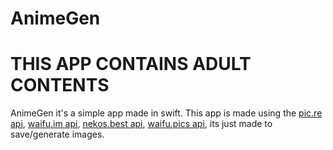 # AnimeGen

<h1>THIS APP CONTAINS ADULT CONTENTS</h1>

AnimeGen it's a simple app made in swift. This app is made using the [pic.re api](https://doc.pic.re/), [waifu.im api](https://docs.waifu.im/), [nekos.best api](https://docs.nekos.best/), [waifu.pics api](https://waifu.pics/docs), its just made to save/generate images.


